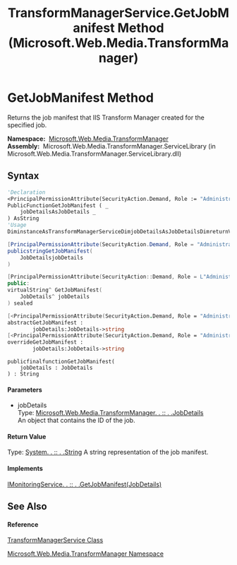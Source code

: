 ﻿---
title: TransformManagerService.GetJobManifest Method  (Microsoft.Web.Media.TransformManager)
TOCTitle: GetJobManifest Method
ms:assetid: M:Microsoft.Web.Media.TransformManager.TransformManagerService.GetJobManifest(Microsoft.Web.Media.TransformManager.JobDetails)
ms:mtpsurl: https://msdn.microsoft.com/en-us/library/microsoft.web.media.transformmanager.transformmanagerservice.getjobmanifest(v=VS.90)
ms:contentKeyID: 35521138
ms.date: 06/14/2012
mtps_version: v=VS.90
f1_keywords:
- Microsoft.Web.Media.TransformManager.TransformManagerService.GetJobManifest
dev_langs:
- CSharp
- JScript
- VB
- FSharp
- c++
api_location:
- Microsoft.Web.Media.TransformManager.ServiceLibrary.dll
api_name:
- Microsoft.Web.Media.TransformManager.TransformManagerService.GetJobManifest
api_type:
- Managed
topic_type:
- apiref
- kbSyntax
product_family_name: VS
ROBOTS: INDEX,FOLLOW
---

# GetJobManifest Method

Returns the job manifest that IIS Transform Manager created for the specified job.

**Namespace:**  [Microsoft.Web.Media.TransformManager](microsoft-web-media-transformmanager-namespace.md)  
**Assembly:**  Microsoft.Web.Media.TransformManager.ServiceLibrary (in Microsoft.Web.Media.TransformManager.ServiceLibrary.dll)

## Syntax

``` vb
'Declaration
<PrincipalPermissionAttribute(SecurityAction.Demand, Role := "Administrators")> _
PublicFunctionGetJobManifest ( _
    jobDetailsAsJobDetails _
) AsString
'Usage
DiminstanceAsTransformManagerServiceDimjobDetailsAsJobDetailsDimreturnValueAsStringreturnValue = instance.GetJobManifest(jobDetails)
```

``` csharp
[PrincipalPermissionAttribute(SecurityAction.Demand, Role = "Administrators")]
publicstringGetJobManifest(
    JobDetailsjobDetails
)
```

``` c++
[PrincipalPermissionAttribute(SecurityAction::Demand, Role = L"Administrators")]
public:
virtualString^ GetJobManifest(
    JobDetails^ jobDetails
) sealed
```

``` fsharp
[<PrincipalPermissionAttribute(SecurityAction.Demand, Role = "Administrators")>]
abstractGetJobManifest : 
        jobDetails:JobDetails->string 
[<PrincipalPermissionAttribute(SecurityAction.Demand, Role = "Administrators")>]
overrideGetJobManifest : 
        jobDetails:JobDetails->string
```

``` jscript
publicfinalfunctionGetJobManifest(
    jobDetails : JobDetails
) : String
```

#### Parameters

  - jobDetails  
    Type: [Microsoft.Web.Media.TransformManager. . :: . .JobDetails](jobdetails-class-microsoft-web-media-transformmanager.md)  
    An object that contains the ID of the job.  

#### Return Value

Type: [System. . :: . .String](https://msdn.microsoft.com/en-us/library/s1wwdcbf\(v=vs.90\))  
A string representation of the job manifest.  

#### Implements

[IMonitoringService. . :: . .GetJobManifest(JobDetails)](imonitoringservice-getjobmanifest-method-microsoft-web-media-transformmanager.md)  

## See Also

#### Reference

[TransformManagerService Class](transformmanagerservice-class-microsoft-web-media-transformmanager.md)

[Microsoft.Web.Media.TransformManager Namespace](microsoft-web-media-transformmanager-namespace.md)

